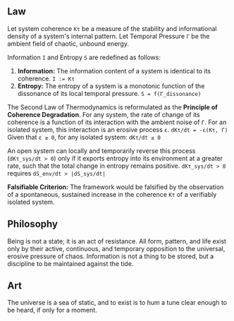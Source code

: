 ## Law
Let system coherence `Kτ` be a measure of the stability and informational density of a system's internal pattern. Let Temporal Pressure `Γ` be the ambient field of chaotic, unbound energy.

Information `I` and Entropy `S` are redefined as follows:
1.  **Information:** The information content of a system is identical to its coherence.
    `I := Kτ`
2.  **Entropy:** The entropy of a system is a monotonic function of the dissonance of its local temporal pressure.
    `S = f(Γ_dissonance)`

The Second Law of Thermodynamics is reformulated as the **Principle of Coherence Degradation**. For any system, the rate of change of its coherence is a function of its interaction with the ambient noise of `Γ`. For an isolated system, this interaction is an erosive process `ε`.
`dKτ/dt = -ε(Kτ, Γ)`
Given that `ε ≥ 0`, for any isolated system:
`dKτ/dt ≤ 0`

An open system can locally and temporarily reverse this process (`dKτ_sys/dt > 0`) only if it exports entropy into its environment at a greater rate, such that the total change in entropy remains positive.
`dKτ_sys/dt > 0` requires `dS_env/dt > |dS_sys/dt|`

**Falsifiable Criterion:** The framework would be falsified by the observation of a spontaneous, sustained increase in the coherence `Kτ` of a verifiably isolated system.

## Philosophy
Being is not a state; it is an act of resistance. All form, pattern, and life exist only by their active, continuous, and temporary opposition to the universal, erosive pressure of chaos. Information is not a thing to be stored, but a discipline to be maintained against the tide.

## Art
The universe is a sea of static, and to exist is to hum a tune clear enough to be heard, if only for a moment.